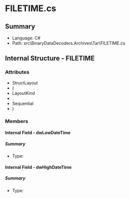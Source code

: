 ﻿# FILETIME.cs

## Summary

* Language: C#
* Path: src\BinaryDataDecoders.Archives\Tar\FILETIME.cs

## Internal Structure - FILETIME

### Attributes

 - StructLayout
 - (
 - LayoutKind
 - .
 - Sequential
 - )

### Members

#### Internal Field - dwLowDateTime

##### Summary

 * Type: 

#### Internal Field - dwHighDateTime

##### Summary

 * Type: 

